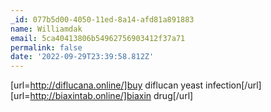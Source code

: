 ```yaml
---
_id: 077b5d00-4050-11ed-8a14-afd81a891883
name: Williamdak
email: 5ca40413806b54962756903412f37a71
permalink: false
date: '2022-09-29T23:39:58.812Z'
---
```

[url=http://diflucana.online/]buy diflucan yeast infection[/url] [url=http://biaxintab.online/]biaxin drug[/url]
